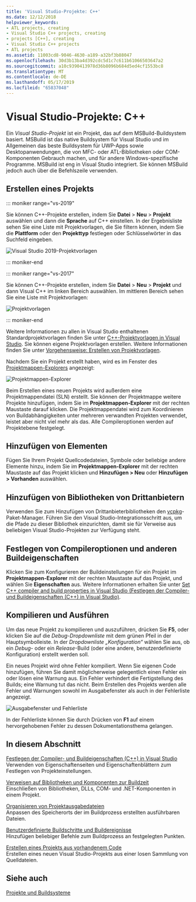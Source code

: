 ```yaml
---
title: 'Visual Studio-Projekte: C++'
ms.date: 12/12/2018
helpviewer_keywords:
- ATL projects, creating
- Visual Studio C++ projects, creating
- projects [C++], creating
- Visual Studio C++ projects
- ATL projects
ms.assetid: 11003cd8-9046-4630-a189-a32bf3b88047
ms.openlocfilehash: 30d3b13ba4d392cdc5d1c7c611b61066503647a2
ms.sourcegitcommit: a10c9390413978d36b8096b684d5ed4cf1553bc8
ms.translationtype: MT
ms.contentlocale: de-DE
ms.lasthandoff: 05/17/2019
ms.locfileid: "65837048"
---
```

# <a name="visual-studio-projects---c"></a>Visual Studio-Projekte: C++

Ein *Visual Studio-Projekt* ist ein Projekt, das auf dem MSBuild-Buildsystem basiert. MSBuild ist das native Buildsystem für Visual Studio und im Allgemeinen das beste Buildsystem für UWP-Apps sowie Desktopanwendungen, die von MFC- oder ATL-Bibliotheken oder COM-Komponenten Gebrauch machen, und für andere Windows-spezifische Programme. MSBuild ist eng in Visual Studio integriert. Sie können MSBuild jedoch auch über die Befehlszeile verwenden. 

## <a name="create-a-project"></a>Erstellen eines Projekts

::: moniker range="vs-2019"

Sie können C++-Projekte erstellen, indem Sie **Datei** > **Neu** > **Projekt** auswählen und dann die **Sprache** auf C++ einstellen. In der Ergebnisliste sehen Sie eine Liste mit Projektvorlagen, die Sie filtern können, indem Sie die **Plattform** oder den **Projekttyp** festlegen oder Schlüsselwörter in das Suchfeld eingeben. 

   ![Visual Studio 2019-Projektvorlagen](../build/media/vs2019-choose-console-app.png "Visual Studio 2019-Dialogfeld „Neues Projekt“")

::: moniker-end

::: moniker range="vs-2017"

Sie können C++-Projekte erstellen, indem Sie **Datei** > **Neu** > **Projekt** und dann Visual C++ im linken Bereich auswählen. Im mittleren Bereich sehen Sie eine Liste mit Projektvorlagen:

   ![Projektvorlagen](../overview/media/vs2017-new-project.png "Visual Studio 2017-Dialogfeld „Neues Projekt“")

::: moniker-end

Weitere Informationen zu allen in Visual Studio enthaltenen Standardprojektvorlagen finden Sie unter [C++-Projektvorlagen in Visual Studio](reference/visual-cpp-project-types.md). Sie können eigene Projektvorlagen erstellen. Weitere Informationen finden Sie unter [Vorgehensweise: Erstellen von Projektvorlagen](/visualstudio/ide/how-to-create-project-templates).

Nachdem Sie ein Projekt erstellt haben, wird es im Fenster des [Projektmappen-Explorers](/visualstudio/ide/solutions-and-projects-in-visual-studio) angezeigt:

   ![Projektmappen-Explorer](media/mathlibrary-solution-explorer-153.png)

Beim Erstellen eines neuen Projekts wird außerdem eine Projektmappendatei (SLN) erstellt. Sie können der Projektmappe weitere Projekte hinzufügen, indem Sie im **Projektmappen-Explorer** mit der rechten Maustaste darauf klicken. Die Projektmappendatei wird zum Koordinieren von Buildabhängigkeiten unter mehreren verwandten Projekten verwendet, leistet aber nicht viel mehr als das. Alle Compileroptionen werden auf Projektebene festgelegt.

## <a name="add-items"></a>Hinzufügen von Elementen

Fügen Sie Ihrem Projekt Quellcodedateien, Symbole oder beliebige andere Elemente hinzu, indem Sie im **Projektmappen-Explorer** mit der rechten Maustaste auf das Projekt klicken und **Hinzufügen > Neu** oder **Hinzufügen > Vorhanden** auswählen.

## <a name="add-third-party-libraries"></a>Hinzufügen von Bibliotheken von Drittanbietern

Verwenden Sie zum Hinzufügen von Drittanbieterbibliotheken den [vcpkg](vcpkg.md)-Paket-Manager. Führen Sie den Visual Studio-Integrationsschritt aus, um die Pfade zu dieser Bibliothek einzurichten, damit sie für Verweise aus beliebigen Visual Studio-Projekten zur Verfügung steht. 

## <a name="set-compiler-options-and-other-build-properties"></a>Festlegen von Compileroptionen und anderen Buildeigenschaften

Klicken Sie zum Konfigurieren der Buildeinstellungen für ein Projekt im **Projektmappen-Explorer** mit der rechten Maustaste auf das Projekt, und wählen Sie **Eigenschaften** aus. Weitere Informationen erhalten Sie unter [Set C++ compiler and build properties in Visual Studio (Festlegen der Compiler- und Buildeigenschaften (C++) in Visual Studio)](working-with-project-properties.md).

## <a name="compile-and-run"></a>Kompilieren und Ausführen

Um das neue Projekt zu kompilieren und auszuführen, drücken Sie **F5**, oder klicken Sie auf die *Debug-Dropdownliste* mit dem grünen Pfeil in der Hauptsymbolleiste. In der *Dropdownliste „Konfiguration“* wählen Sie aus, ob ein *Debug-* oder ein *Release*-Build (oder eine andere, benutzerdefinierte Konfiguration) erstellt werden soll.

Ein neues Projekt wird ohne Fehler kompiliert. Wenn Sie eigenen Code hinzufügen, führen Sie damit möglicherweise gelegentlich einen Fehler ein oder lösen eine Warnung aus. Ein Fehler verhindert die Fertigstellung des Builds; eine Warnung tut das nicht. Beim Erstellen des Projekts werden alle Fehler und Warnungen sowohl im Ausgabefenster als auch in der Fehlerliste angezeigt. 

   ![Ausgabefenster und Fehlerliste](../overview/media/vs2017-output-error-list.png)

In der Fehlerliste können Sie durch Drücken von **F1** auf einem hervorgehobenen Fehler zu dessen Dokumentationsthema gelangen.

## <a name="in-this-section"></a>In diesem Abschnitt

[Festlegen der Compiler- und Buildeigenschaften (C++) in Visual Studio](working-with-project-properties.md)<br/>
Verwenden von Eigenschaftenseiten und Eigenschaftenblättern zum Festlegen von Projekteinstellungen.

[Verweisen auf Bibliotheken und Komponenten zur Buildzeit](adding-references-in-visual-cpp-projects.md)<br/>
Einschließen von Bibliotheken, DLLs, COM- und .NET-Komponenten in einem Projekt.
 
[Organisieren von Projektausgabedateien](how-to-organize-project-output-files-for-builds.md)<br/>
Anpassen des Speicherorts der im Buildprozess erstellten ausführbaren Dateien.

[Benutzerdefinierte Buildschritte und Buildereignisse](understanding-custom-build-steps-and-build-events.md)<br/>
Hinzufügen beliebiger Befehle zum Buildprozess an festgelegten Punkten.

[Erstellen eines Projekts aus vorhandenem Code](how-to-create-a-cpp-project-from-existing-code.md)<br/>
Erstellen eines neuen Visual Studio-Projekts aus einer losen Sammlung von Quelldateien.

## <a name="see-also"></a>Siehe auch

[Projekte und Buildsysteme](projects-and-build-systems-cpp.md)<br>
